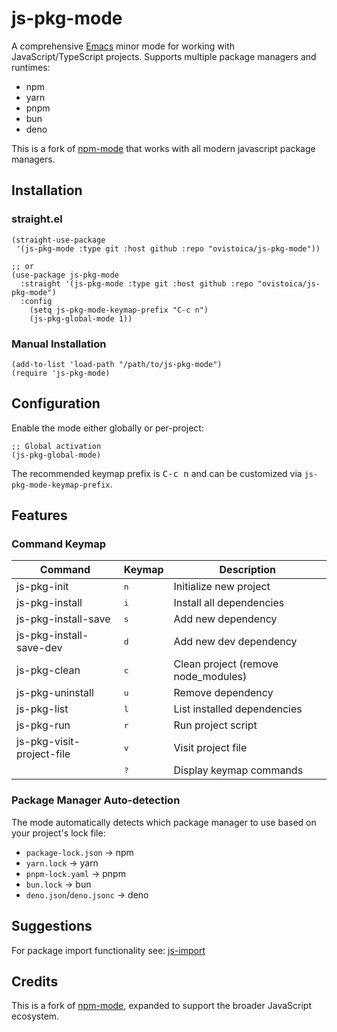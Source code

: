 # js-pkg-mode

A comprehensive [Emacs](https://www.gnu.org/software/emacs/) minor mode for working with JavaScript/TypeScript projects. Supports multiple package managers and runtimes:
- npm
- yarn
- pnpm
- bun
- deno

This is a fork of [npm-mode](https://github.com/mojochao/npm-mode) that works with all modern javascript package managers.

## Installation

### straight.el
```elisp
(straight-use-package
 '(js-pkg-mode :type git :host github :repo "ovistoica/js-pkg-mode"))

;; or
(use-package js-pkg-mode
  :straight '(js-pkg-mode :type git :host github :repo "ovistoica/js-pkg-mode")
  :config
    (setq js-pkg-mode-keymap-prefix "C-c n")
    (js-pkg-global-mode 1))
```

### Manual Installation
```elisp
(add-to-list 'load-path "/path/to/js-pkg-mode")
(require 'js-pkg-mode)
```

## Configuration

Enable the mode either globally or per-project:

```elisp
;; Global activation
(js-pkg-global-mode)
```

The recommended keymap prefix is <kbd>C-c n</kbd> and can be customized via `js-pkg-mode-keymap-prefix`.

## Features

### Command Keymap

| Command                   | Keymap       | Description                         |
|---------------------------|--------------|-------------------------------------|
| js-pkg-init               | <kbd>n</kbd> | Initialize new project              |
| js-pkg-install            | <kbd>i</kbd> | Install all dependencies            |
| js-pkg-install-save       | <kbd>s</kbd> | Add new dependency                  |
| js-pkg-install-save-dev   | <kbd>d</kbd> | Add new dev dependency              |
| js-pkg-clean              | <kbd>c</kbd> | Clean project (remove node_modules) |
| js-pkg-uninstall          | <kbd>u</kbd> | Remove dependency                   |
| js-pkg-list               | <kbd>l</kbd> | List installed dependencies         |
| js-pkg-run                | <kbd>r</kbd> | Run project script                  |
| js-pkg-visit-project-file | <kbd>v</kbd> | Visit project file                  |
|                           | <kbd>?</kbd> | Display keymap commands             |

### Package Manager Auto-detection
The mode automatically detects which package manager to use based on your project's lock file:
- `package-lock.json` → npm
- `yarn.lock` → yarn
- `pnpm-lock.yaml` → pnpm
- `bun.lock` → bun
- `deno.json`/`deno.jsonc` → deno

## Suggestions

For package import functionality see: [js-import](https://github.com/jakoblind/js-import)

## Credits
This is a fork of [npm-mode](https://github.com/mojochao/npm-mode), expanded to support the broader JavaScript ecosystem.
